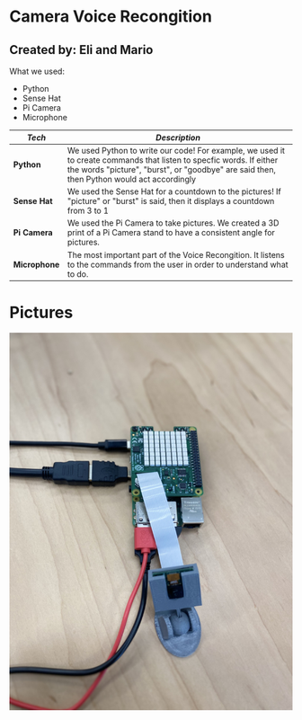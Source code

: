 # Camera Voice Recongition
## Created by: Eli and Mario

What we used:
- Python
- Sense Hat
- Pi Camera
- Microphone

| **_Tech_** | **_Description_** |
| ----------- | ----------- |
| **Python** | We used Python to write our code! For example, we used it to create commands that listen to specfic words. If either the words "picture", "burst", or "goodbye" are said then, then Python would act accordingly |
| **Sense Hat** | We used the Sense Hat for a countdown to the pictures! If "picture" or "burst" is said, then it displays a countdown from 3 to 1  |
| **Pi Camera** | We used the Pi Camera to take pictures. We created a 3D print of a Pi Camera stand to have a consistent angle for pictures. |
| **Microphone** | The most important part of the Voice Recongition. It listens to the commands from the user in order to understand what to do. |

# Pictures
![Voice Hardware Picture](./images/piimage.jpg)